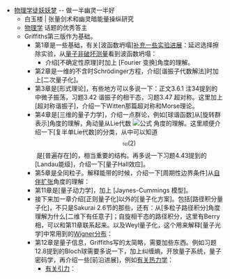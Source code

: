 - [物理学徒妖妖梦](https://www.zhihu.com/people/wo-bei-56) -- 做一半幽灵一半好
    - 白玉楼 | 张量剑术和幽灵暗能量操纵研究
    - [物理学](https://www.zhihu.com/people/wo-bei-56/creations/19556950) 话题的优秀答主
    - Griffiths第三版作为基础。
        - 第1章是一些基础，有关[波函数坍塌][补充一些实验进展](https://www.zhihu.com/question/449753123/answer/1786405999)：延迟选择擦除实验，从[量子非破坏测量](https://www.zhihu.com/question/439819321/answer/1685210182)看到波函数坍塌：
            - 介绍[不确定性原理]时加上 [Fourier 变换]角度的理解。
        - 第2章是一维的不含时Schrödinger方程，介绍[谐振子代数解法]时加上[二次量子化]。
        - 第3章是[形式理论]，有些地方可以多说一下：正文3.6.1 注34提到的中微子振荡，习题3.42 谐振子的相干态，习题3.47 超对称。这里加上[超对称谐振子]，介绍一下Witten那篇超对称和Morse理论。
        - 第4章是[三维的量子力学]，介绍一点群论，例如[球谐函数]从[旋转群表示]角度的理解，角动量从Lie代数 ![公式](https://www.zhihu.com/equation?tex=%5Cmathfrak%7Bsu%7D%282%29) 角度的理解。这里顺便介绍一下[复半单Lie代数]的分类，从中可以知道 $$\mathfrak{su}(2)$$ 是[普遍存在]的，相当重要的结构。再多说一下习题4.43提到的[Landau能级]，介绍一下[量子Hall效应]。
        - 第5章是全同粒子。解释能带的时候，介绍一下[周期性边界条件]从[自伴扩张](https://zhuanlan.zhihu.com/p/57593772)角度的理解：
        - 第11章是[量子动力学]，加上 [Jaynes-Cummings 模型]。
        - 接下来加一章介绍[正则量子化]以外的[量子化方案]。包括[路径积分量子化]，不只是Sakurai 2.6节的那些，还有：从[多粒子路径积分]角度理解为什么[二维下有任意子]；自旋相干态的路径积分，这里有Berry相，可以和第11章联系起来。以及Weyl量子化，这个用来解释[量子光学]中常用到的[Wigner分布](https://zhuanlan.zhihu.com/p/116022708)：
        - 第12章是量子信息，Griffiths写的太简略，需要加些东西。例如习题12.8提到的Bloch球需要多说一下，加上纠缠熵，开放量子系统，量子密码学，再介绍一些[前沿进展]，例如[有关热力学](https://www.zhihu.com/question/332903563/answer/742372437)：
            - [有关引力](http://link.zhihu.com/?target=https%3A//mp.weixin.qq.com/s%3F__biz%3DMzIzMjQyNzQ5MA%3D%3D%26mid%3D2247493096%26idx%3D1%26sn%3Dc7b42cc9abd1f8a5b745d5fbe3dd8ea0%26chksm%3De897bf65dfe03673054a3af4839f1ba1a565d6b387fad05d45ef2e49eecd0be147ab8b70f3f6%26scene%3D21%23wechat_redirect)：
